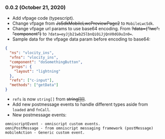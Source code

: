 ### 0.0.2 (October 21, 2020)

- Add vfpage code (typescript).
- Change vfpage from ~~JsSdkMobileLwcPreviewPage2~~ to `MobileLwcSdk`.
- Change vfpage url params to use base64 encoding. From ~~?data={"lwc": "component"}~~ to `?data=eyJjb21wb25lbnQiOiJjQnV0dG9uIn0=`.
- Sample data for the vfpage data param before encoding to base64:

```json
{
  "ns": "vlocity_ins",
  "vfns": "vlocity_ins",
  "component": "doSomethingButton",
  "props": {
    "layout": "lightning"
  },
  "refs": ["c-input"],
  "methods": ["getData"]
}
```

- `refs` is now `string[]` from ~~string[][]~~.
- Add new postmessage events to handle different types aside from `loaded` and `fnCall`.
- New postmessage events:

```
omniscriptEvent - omniscript custom events.
omniPostMessage - from omniscript messaging framework (postMessage)
mobileAction - Generic custom event.
```
